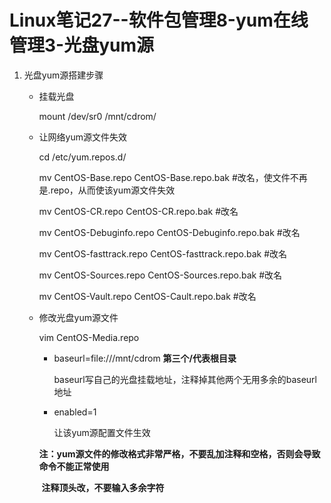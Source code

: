 # Linux笔记27--软件包管理8-yum在线管理3-光盘yum源

1. 光盘yum源搭建步骤

   + 挂载光盘

     mount /dev/sr0 /mnt/cdrom/

   + 让网络yum源文件失效

     cd /etc/yum.repos.d/

     mv CentOS-Base.repo CentOS-Base.repo.bak    #改名，使文件不再是.repo，从而使该yum源文件失效

     mv CentOS-CR.repo CentOS-CR.repo.bak       #改名

     mv CentOS-Debuginfo.repo CentOS-Debuginfo.repo.bak            #改名

     mv CentOS-fasttrack.repo CentOS-fasttrack.repo.bak            #改名 

     mv CentOS-Sources.repo CentOS-Sources.repo.bak            #改名 

     mv CentOS-Vault.repo CentOS-Cault.repo.bak            #改名

   + 修改光盘yum源文件

     vim CentOS-Media.repo

     + baseurl=file:///mnt/cdrom         **第三个/代表根目录**

       baseurl写自己的光盘挂载地址，注释掉其他两个无用多余的baseurl地址

     + enabled=1

       让该yum源配置文件生效

     **注：yum源文件的修改格式非常严格，不要乱加注释和空格，否则会导致命令不能正常使用**

     ​		**注释顶头改，不要输入多余字符**